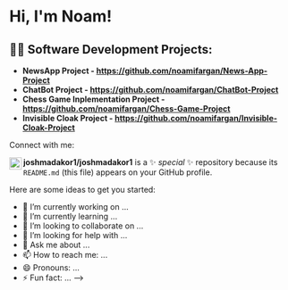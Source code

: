 <h1>Hi, I'm Noam! </h1>

<h2>👨‍💻 Software Development Projects:</h2>

- <b>NewsApp Project - https://github.com/noamifargan/News-App-Project</b>
- <b>ChatBot Project - https://github.com/noamifargan/ChatBot-Project</b></i>
- <b>Chess Game Inplementation Project - https://github.com/noamifargan/Chess-Game-Project </b>
- <b> Invisible Cloak Project - https://github.com/noamifargan/Invisible-Cloak-Project </b>


Connect with me:</h2>

[<img align="left" alt="JoshMadakor | LinkedIn" width="22px" src="https://cdn.jsdelivr.net/npm/simple-icons@v3/icons/linkedin.svg" />][linkedin]

[linkedin]: https://www.linkedin.com/in/noam-ifargan-25251a1bb/
**joshmadakor1/joshmadakor1** is a ✨ _special_ ✨ repository because its `README.md` (this file) appears on your GitHub profile.

Here are some ideas to get you started:

- 🔭 I’m currently working on ...
- 🌱 I’m currently learning ...
- 👯 I’m looking to collaborate on ...
- 🤔 I’m looking for help with ...
- 💬 Ask me about ...
- 📫 How to reach me: ...
- 😄 Pronouns: ...
- ⚡ Fun fact: ...
-->
